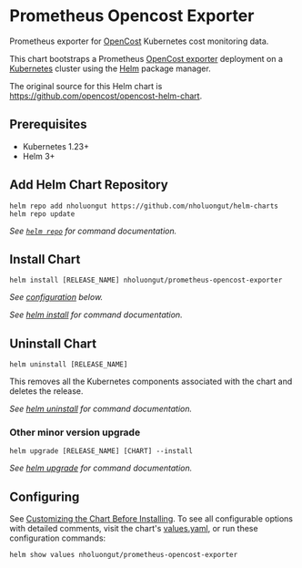 # Prometheus Opencost Exporter

Prometheus exporter for [OpenCost](https://www.opencost.io) Kubernetes cost monitoring data.

This chart bootstraps a Prometheus [OpenCost exporter](https://www.opencost.io/docs/integrations/opencost-exporter) deployment on a [Kubernetes](http://kubernetes.io) cluster using the [Helm](https://helm.sh) package manager.

The original source for this Helm chart is <https://github.com/opencost/opencost-helm-chart>.

## Prerequisites

- Kubernetes 1.23+
- Helm 3+

## Add Helm Chart Repository

```console
helm repo add nholuongut https://github.com/nholuongut/helm-charts
helm repo update
```

_See [`helm repo`](https://helm.sh/docs/helm/helm_repo/) for command documentation._

## Install Chart

```console
helm install [RELEASE_NAME] nholuongut/prometheus-opencost-exporter
```

_See [configuration](#configuring) below._

_See [helm install](https://helm.sh/docs/helm/helm_install/) for command documentation._

## Uninstall Chart

```console
helm uninstall [RELEASE_NAME]
```

This removes all the Kubernetes components associated with the chart and deletes the release.

_See [helm uninstall](https://helm.sh/docs/helm/helm_uninstall/) for command documentation._

### Other minor version upgrade

```console
helm upgrade [RELEASE_NAME] [CHART] --install
```

_See [helm upgrade](https://helm.sh/docs/helm/helm_upgrade/) for command documentation._

## Configuring

See [Customizing the Chart Before Installing](https://helm.sh/docs/intro/using_helm/#customizing-the-chart-before-installing). To see all configurable options with detailed comments, visit the chart's [values.yaml](./values.yaml), or run these configuration commands:

```console
helm show values nholuongut/prometheus-opencost-exporter
```
